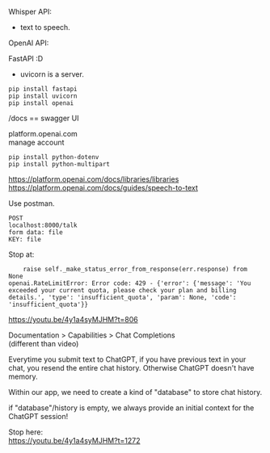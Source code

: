 
Whisper API:
- text to speech.

OpenAI API:


FastAPI :D   
- uvicorn is a server.


```
pip install fastapi
pip install uvicorn
pip install openai
```

/docs == swagger UI  

platform.openai.com  
manage account  


```
pip install python-dotenv
pip install python-multipart
```

https://platform.openai.com/docs/libraries/libraries  
https://platform.openai.com/docs/guides/speech-to-text  

Use postman.  
```
POST
localhost:8000/talk
form data: file
KEY: file

```

Stop at:
```
    raise self._make_status_error_from_response(err.response) from None
openai.RateLimitError: Error code: 429 - {'error': {'message': 'You exceeded your current quota, please check your plan and billing details.', 'type': 'insufficient_quota', 'param': None, 'code': 'insufficient_quota'}}
```
https://youtu.be/4y1a4syMJHM?t=806


Documentation > Capabilities > Chat Completions  
(different than video)  

Everytime you submit text to ChatGPT, if you have previous text in your chat, you resend the entire chat history. Otherwise ChatGPT doesn't have memory.  

Within our app, we need to create a kind of "database" to store chat history.  

if "database"/history is empty, we always provide an initial context for the ChatGPT session!  

Stop here:  
https://youtu.be/4y1a4syMJHM?t=1272



